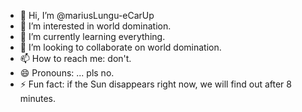 - 👋 Hi, I’m @mariusLungu-eCarUp
- 👀 I’m interested in world domination.
- 🌱 I’m currently learning everything. 
- 💞️ I’m looking to collaborate on world domination.
- 📫 How to reach me: don't.
- 😄 Pronouns: ... pls no.
- ⚡ Fun fact: if the Sun disappears right now, we will find out after 8 minutes.

<!---
mariusLungu-eCarUp/mariusLungu-eCarUp is a ✨ special ✨ repository because its `README.md` (this file) appears on your GitHub profile.
You can click the Preview link to take a look at your changes.
--->
